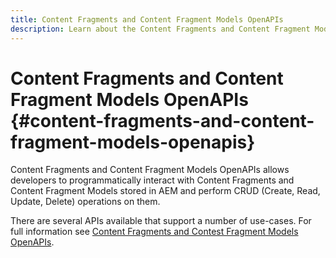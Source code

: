 ```yaml
---
title: Content Fragments and Content Fragment Models OpenAPIs
description: Learn about the Content Fragments and Content Fragment Models OpenAPIs.
---
```

# Content Fragments and Content Fragment Models OpenAPIs {#content-fragments-and-content-fragment-models-openapis}

Content Fragments and Content Fragment Models OpenAPIs allows developers to programmatically interact with Content Fragments and Content Fragment Models stored in AEM and perform CRUD (Create, Read, Update, Delete) operations on them.

There are several APIs available that support a number of use-cases. For full information see [Content Fragments and Contest Fragment Models OpenAPIs](https://developer.adobe.com/experience-cloud/experience-manager-apis/api/stable/sites/).
